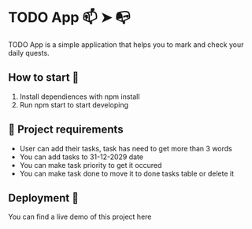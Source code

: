 # TODO App 📫 ➤ 📭

TODO App is a simple application that helps you to mark and check your daily quests. 


## How to start 🚀

1. Install dependiences with npm install
2. Run npm start to start developing

## 📝 Project requirements 

- User can add their tasks, task has need to get more than 3 words
- You can add tasks to 31-12-2029 date
- You can make task priority to get it occured
- You can make task done to move it to done tasks table or delete it

## Deployment 🚀

You can find a live demo of this project here
